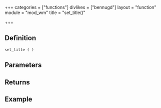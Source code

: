 +++
categories = ["functions"]
divlikes = ["bennugd"]
layout = "function"
module = "mod_wm"
title = "set_title()"

+++

## Definition

    set_title ( )

## Parameters

## Returns

## Example
